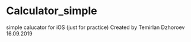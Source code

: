# Calculator_simple
simple calucator for iOS (just for practice)
Created by Temirlan Dzhoroev 16.09.2019

